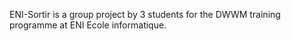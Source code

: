 ENI-Sortir is a group project by 3 students for the DWWM training programme at ENI Ecole informatique.
